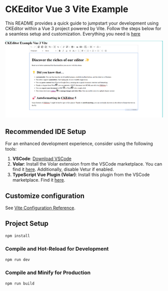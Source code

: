 # CKEditor Vue 3 Vite Example

This README provides a quick guide to jumpstart your development using CKEditor within a Vue 3 project powered by Vite. Follow the steps below for a seamless setup and customization. Everything you need is [here](https://ckeditor.com/)

![Local Image](./src/assets/readme/readme.png)

## Recommended IDE Setup

For an enhanced development experience, consider using the following tools:

1. **VSCode**: [Download VSCode](https://code.visualstudio.com/)
2. **Volar**: Install the Volar extension from the VSCode marketplace. You can find it [here](https://marketplace.visualstudio.com/items?itemName=Vue.volar). Additionally, disable Vetur if enabled.
3. **TypeScript Vue Plugin (Volar)**: Install this plugin from the VSCode marketplace. Find it [here](https://marketplace.visualstudio.com/items?itemName=Vue.vscode-typescript-vue-plugin).

## Customize configuration

See [Vite Configuration Reference](https://vitejs.dev/config/).

## Project Setup

```sh
npm install
```

### Compile and Hot-Reload for Development

```sh
npm run dev
```

### Compile and Minify for Production

```sh
npm run build
```
